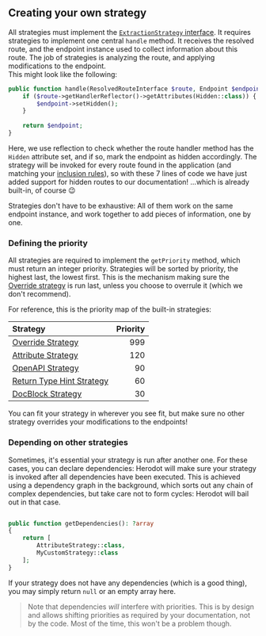 Creating your own strategy
--------------------------
All strategies must implement the [`ExtractionStrategy` interface](https://github.com/matchory/herodot/blob/main/src/Contracts/ExtractionStrategy.php). It
requires strategies to implement one central `handle` method. It receives the resolved route, and the endpoint instance used to collect information about this
route. The job of strategies is analyzing the route, and applying modifications to the endpoint.  
This might look like the following:

```php
public function handle(ResolvedRouteInterface $route, Endpoint $endpoint): Endpoint {
    if ($route->getHandlerReflector()->getAttributes(Hidden::class)) {
        $endpoint->setHidden();
    }
    
    return $endpoint;
}
```

Here, we use reflection to check whether the route handler method has the `Hidden` attribute set, and if so, mark the endpoint as hidden accordingly. The
strategy will be invoked for every route found in the application (and matching your [inclusion rules](./configuration.md#route-inclusion-patterns)), so with
these 7 lines of code we have just added support for hidden routes to our documentation! ...which is already built-in, of course 😉

Strategies don't have to be exhaustive: All of them work on the same endpoint instance, and work together to add pieces of information, one by one.

### Defining the priority
All strategies are required to implement the `getPriority` method, which must return an integer priority. Strategies will be sorted by priority, the highest
last, the lowest first. This is the mechanism making sure the [Override strategy](#override-strategy) is run last, unless you choose to overrule it (which we
don't recommend).

For reference, this is the priority map of the built-in strategies:

| Strategy                                                | Priority |
|:--------------------------------------------------------|---------:|
| [Override Strategy](#docblock-strategy)                 |      999 |
| [Attribute Strategy](#attribute-strategy)               |      120 |
| [OpenAPI Strategy](#openapi-strategy)                   |       90 |
| [Return Type Hint Strategy](#return-type-hint-strategy) |       60 |
| [DocBlock Strategy](#docblock-strategy)                 |       30 |

You can fit your strategy in wherever you see fit, but make sure no other strategy overrides your modifications to the endpoints!

### Depending on other strategies
Sometimes, it's essential your strategy is run after another one. For these cases, you can declare dependencies: Herodot will make sure your strategy is invoked
after all dependencies have been executed. This is achieved using a dependency graph in the background, which sorts out any chain of complex dependencies, but
take care not to form cycles: Herodot will bail out in that case.
```php

public function getDependencies(): ?array
{
    return [
        AttributeStrategy::class,
        MyCustomStrategy::class
    ];
}
```

If your strategy does not have any dependencies (which is a good thing), you may simply return `null` or an empty array here.

> Note that dependencies _will_ interfere with priorities. This is by design and allows shifting priorities as required by your documentation, not by the code.
> Most of the time, this won't be a problem though.
